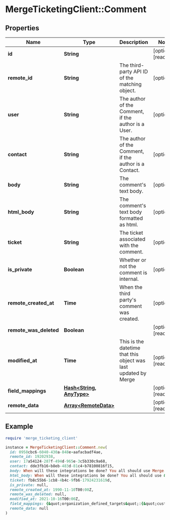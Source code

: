 # MergeTicketingClient::Comment

## Properties

| Name | Type | Description | Notes |
| ---- | ---- | ----------- | ----- |
| **id** | **String** |  | [optional][readonly] |
| **remote_id** | **String** | The third-party API ID of the matching object. | [optional] |
| **user** | **String** | The author of the Comment, if the author is a User. | [optional] |
| **contact** | **String** | The author of the Comment, if the author is a Contact. | [optional] |
| **body** | **String** | The comment&#39;s text body. | [optional] |
| **html_body** | **String** | The comment&#39;s text body formatted as html. | [optional] |
| **ticket** | **String** | The ticket associated with the comment.  | [optional] |
| **is_private** | **Boolean** | Whether or not the comment is internal. | [optional] |
| **remote_created_at** | **Time** | When the third party&#39;s comment was created. | [optional] |
| **remote_was_deleted** | **Boolean** |  | [optional][readonly] |
| **modified_at** | **Time** | This is the datetime that this object was last updated by Merge | [optional][readonly] |
| **field_mappings** | [**Hash&lt;String, AnyType&gt;**](AnyType.md) |  | [optional][readonly] |
| **remote_data** | [**Array&lt;RemoteData&gt;**](RemoteData.md) |  | [optional][readonly] |

## Example

```ruby
require 'merge_ticketing_client'

instance = MergeTicketingClient::Comment.new(
  id: 0958cbc6-6040-430a-848e-aafacbadf4ae,
  remote_id: 19202938,
  user: 17a54124-287f-494d-965e-3c5b330c9a68,
  contact: dde3fb16-b8eb-483d-81c4-b78100816f15,
  body: When will these integrations be done? You all should use Merge.,
  html_body: When will these integrations be done? You all should use &lt;b&gt;Merge&lt;b&gt;.,
  ticket: fb8c55b6-1cb8-4b4c-9fb6-17924231619d,
  is_private: null,
  remote_created_at: 1990-11-10T00:00Z,
  remote_was_deleted: null,
  modified_at: 2021-10-16T00:00Z,
  field_mappings: {&quot;organization_defined_targets&quot;:{&quot;custom_key&quot;:&quot;custom_value&quot;},&quot;linked_account_defined_targets&quot;:{&quot;custom_key&quot;:&quot;custom_value&quot;}},
  remote_data: null
)
```

